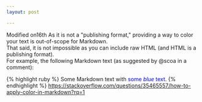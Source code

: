```yaml
---
layout: post

---
```

Modified on16th
As it is not a "publishing format," providing a way to color your text is out-of-scope for Markdown.  
That said, it is not impossible as you can include raw HTML (and HTML is a publishing format).  
For example, the following Markdown text (as suggested by @scoa in a comment):  

{% highlight ruby %}
Some Markdown text with <span style="color:blue">some *blue* text</span>.
{% endhighlight %}
https://stackoverflow.com/questions/35465557/how-to-apply-color-in-markdown?rq=1

